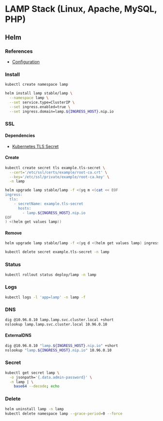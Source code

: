 # LAMP Stack (Linux, Apache, MySQL, PHP)

## Helm

### References

- [Configuration](https://github.com/helm/charts/tree/master/stable/lamp#configuration)

### Install

```sh
kubectl create namespace lamp
```

```sh
helm install lamp stable/lamp \
  --namespace lamp \
  --set service.type=ClusterIP \
  --set ingress.enabled=true \
  --set ingress.domain=lamp.${INGRESS_HOST}.nip.io
```

### SSL

#### Dependencies

- [Kubernetes TLS Secret](/k8s-tls-secret.md)

#### Create

```sh
kubectl create secret tls example.tls-secret \
  --cert='/etc/ssl/certs/example/root-ca.crt' \
  --key='/etc/ssl/private/example/root-ca.key' \
  -n lamp
```

```sh
helm upgrade lamp stable/lamp -f <(yq m <(cat << EOF
ingress:
  tls:
    - secretName: example.tls-secret
      hosts:
        - lamp.${INGRESS_HOST}.nip.io
EOF
) <(helm get values lamp))
```

#### Remove

```sh
helm upgrade lamp stable/lamp -f <(yq d <(helm get values lamp) ingress.tls)

kubectl delete secret example.tls-secret -n lamp
```

### Status

```sh
kubectl rollout status deploy/lamp -n lamp
```

### Logs

```sh
kubectl logs -l 'app=lamp' -n lamp -f
```

### DNS

```sh
dig @10.96.0.10 lamp.lamp.svc.cluster.local +short
nslookup lamp.lamp.svc.cluster.local 10.96.0.10
```

#### ExternalDNS

```sh
dig @10.96.0.10 "lamp.${INGRESS_HOST}.nip.io" +short
nslookup "lamp.${INGRESS_HOST}.nip.io" 10.96.0.10
```

### Secret

```sh
kubectl get secret lamp \
  -o jsonpath='{.data.admin-password}' \
  -n lamp | \
    base64 --decode; echo
```

### Delete

```sh
helm uninstall lamp -n lamp
kubectl delete namespace lamp --grace-period=0 --force
```
